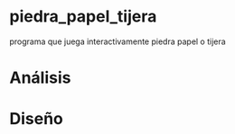 # piedra_papel_tijera
programa que juega interactivamente piedra papel o tijera
# Análisis
# Diseño

